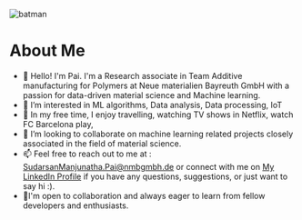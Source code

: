 ![batman](https://im3.ezgif.com/tmp/ezgif-3-1031a0f7f7.gif)

# About Me
- 👋 Hello! I'm Pai.  I'm a Research associate in Team Additive manufacturing for Polymers at Neue materialien Bayreuth GmbH with a passion for data-driven material science and Machine learning.
- 👀 I’m interested in ML algorithms, Data analysis, Data processing, IoT
- 🌱 In my free time, I enjoy travelling, watching TV shows in Netflix, watch FC Barcelona play, 
- 💞️ I’m looking to collaborate on machine learning related projects closely associated in the field of material science.
- 📫 Feel free to reach out to me at : SudarsanManjunatha.Pai@nmbgmbh.de or connect with me on [My LinkedIn Profile](https://www.linkedin.com/in/sudarsanmpai/) if you have any questions, suggestions, or just want to say hi :).
- 👋I'm open to collaboration and always eager to learn from fellow developers and enthusiasts.


<!---
pai-nmb/pai-nmb is a ✨ special ✨ repository because its `README.md` (this file) appears on your GitHub profile.
You can click the Preview link to take a look at your changes.

Thank you for checking out my project! I hope you find it useful and inspiring.

--->

